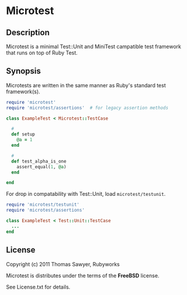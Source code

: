 # Microtest

## Description

Microtest is a minimal Test::Unit and MiniTest campatible 
test framework that runs on top of Ruby Test.

## Synopsis

Microtests are written in the same manner as Ruby's standard
test framework(s).

```ruby
require 'microtest'
require 'microtest/assertions'  # for legacy assertion methods

class ExampleTest < Microtest::TestCase

  #
  def setup
    @a = 1
  end

  #
  def test_alpha_is_one
    assert_equal(1, @a)
  end

end
```

For drop in compatability with Test::Unit, load `microtest/testunit`.

```ruby
require 'microtest/testunit'
require 'microtest/assertions'

class ExampleTest < Test::Unit::TestCase
  ...
end
```

## License

Copyright (c) 2011 Thomas Sawyer, Rubyworks

Microtest is distributes under the terms of the **FreeBSD** license.

See License.txt for details.


